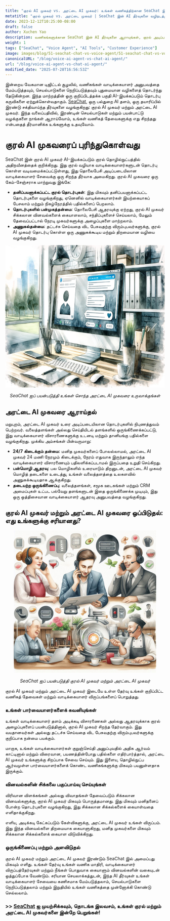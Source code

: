 ```yaml
---
title: "குரல் AI முகவர் vs. அரட்டை AI முகவர்: உங்கள் வணிகத்திற்கான SeaChat இன் AI தீர்வுகளை வழிநடத்துதல்"
metatitle: "குரல் முகவர் vs. அரட்டை முகவர் | SeaChat இன் AI தீர்வுகளை வழிநடத்துங்கள்"
date: 2023-12-12T10:25:00-08:00
draft: false
author: Xuchen Yao
description: வணிகங்களுக்கான SeaChat இன் AI தீர்வுகளை ஆராயுங்கள், குரல் அடிப்படையிலான வாடிக்கையாளர் சேவைக்கான குரல் AI முகவர் மற்றும் உரை அடிப்படையிலான தொடர்புகளுக்கான அரட்டை AI முகவர், ஒவ்வொன்றும் தனித்துவமான அம்சங்கள் மற்றும் பயன்பாட்டு வழக்குகளுடன்.
weight: 1
tags: ["SeaChat", "Voice Agent", "AI Tools", "Customer Experience"]
image: images/blog/51-seachat-chat-vs-voice-agent/51-seachat-chat-vs-voice-agent.png
canonicalURL: "/blog/voice-ai-agent-vs-chat-ai-agent/"
url: "/blog/voice-ai-agent-vs-chat-ai-agent/"
modified_date: "2025-07-28T16:56:53Z"
---
```


இன்றைய வேகமான டிஜிட்டல் சூழலில், வணிகங்கள் வாடிக்கையாளர் அனுபவத்தை மேம்படுத்தவும், செயல்பாடுகளை நெறிப்படுத்தவும் புதுமையான வழிகளைத் தொடர்ந்து தேடுகின்றன. இந்த மாற்றத்தின் ஒரு குறிப்பிடத்தக்க பகுதி AI-இயக்கப்படும் தொடர்பு கருவிகளை ஏற்றுக்கொள்வதாகும். [SeaChat](https://chat.seasalt.ai/?utm_source=blog), ஒரு பல்துறை AI தளம், ஒரு தயாரிப்பில் இரண்டு சக்திவாய்ந்த தீர்வுகளை வழங்குகிறது: குரல் AI முகவர் மற்றும் அரட்டை AI முகவர். இந்த வலைப்பதிவில், இரண்டின் செயல்பாடுகள் மற்றும் பயன்பாட்டு வழக்குகளை நாங்கள் ஆராய்வோம், உங்கள் வணிகத் தேவைகளுக்கு எது சிறந்தது என்பதைத் தீர்மானிக்க உங்களுக்கு உதவுவோம்.

# குரல் AI முகவரைப் புரிந்துகொள்வது

SeaChat இன் குரல் AI முகவர் AI-இயக்கப்படும் குரல் தொழில்நுட்பத்தில் அதிநவீனத்தைக் குறிக்கிறது. இது குரல் வழியாக வாடிக்கையாளர்களுடன் தொடர்பு கொள்ள வடிவமைக்கப்பட்டுள்ளது, இது தொலைபேசி அடிப்படையிலான வாடிக்கையாளர் சேவைக்கு ஒரு சிறந்த தீர்வாக அமைகிறது. குரல் AI முகவரை ஒரு கேம்-சேஞ்சராக மாற்றுவது இங்கே:

- **தனிப்பயனாக்கப்பட்ட குரல் தொடர்புகள்**: இது மிகவும் தனிப்பயனாக்கப்பட்ட தொடர்புகளை வழங்குகிறது, ஏனெனில் வாடிக்கையாளர்கள் இயற்கையாகப் பேசலாம் மற்றும் நிகழ்நேரத்தில் பதில்களைப் பெறலாம்.
- **தொடர்புகளில் பன்முகத்தன்மை**: தொலைபேசி ஆதரவுக்கு ஏற்றது, குரல் AI முகவர் சிக்கலான வினவல்களைக் கையாளலாம், சந்திப்புகளைச் செய்யலாம், மேலும் தேவைப்பட்டால் நேரடி முகவர்களுக்கு அழைப்புகளை மாற்றலாம்.
- **அணுகல்தன்மை**: தட்டச்சு செய்வதை விட பேசுவதற்கு விரும்புபவர்களுக்கு, குரல் AI முகவர் தொடர்பு கொள்ள ஒரு அணுகக்கூடிய மற்றும் திறமையான வழியை வழங்குகிறது.

<center>
<img height="450px" src="/images/blog/50x-all-seachat-agents/build-your-own-chat-ai-agent.jpeg" alt="SeaChat ஐப் பயன்படுத்தி உங்கள் சொந்த அரட்டை AI முகவரை உருவாக்குங்கள்"/>

*SeaChat ஐப் பயன்படுத்தி உங்கள் சொந்த அரட்டை AI முகவரை உருவாக்குங்கள்*
</center>


## அரட்டை AI முகவரை ஆராய்தல்

மறுபுறம், அரட்டை AI முகவர் உரை அடிப்படையிலான தொடர்புகளில் நிபுணத்துவம் பெற்றவர். வலைத்தளங்கள் அல்லது செய்தியிடல் தளங்களில் ஒருங்கிணைக்கப்பட்டு, இது வாடிக்கையாளர் விசாரணைகளுக்கு உடனடி மற்றும் தானியங்கு பதில்களை வழங்குகிறது. முக்கிய அம்சங்கள் பின்வருமாறு:

- **24/7 கிடைக்கும் தன்மை**: மனித முகவர்களைப் போலல்லாமல், அரட்டை AI முகவர் 24 மணி நேரமும் கிடைக்கும், நேரம் எதுவாக இருந்தாலும் எந்த வாடிக்கையாளர் விசாரணையும் பதிலளிக்கப்படாமல் இருப்பதை உறுதி செய்கிறது.
- **பன்மொழி ஆதரவு**: பல மொழிகளில் உரையாடும் திறனுடன், அரட்டை AI முகவர் மொழித் தடைகளை உடைத்து, உங்கள் வலைத்தளத்தை உலகளவில் அணுகக்கூடியதாக ஆக்குகிறது.
- **தடையற்ற ஒருங்கிணைப்பு**: வலைத்தளங்கள், சமூக ஊடகங்கள் மற்றும் CRM அமைப்புகள் உட்பட பல்வேறு தளங்களுடன் இதை ஒருங்கிணைக்க முடியும், இது ஒரு ஒத்திசைவான வாடிக்கையாளர் ஆதரவு அனுபவத்தை வழங்குகிறது.

## குரல் AI முகவர் மற்றும் அரட்டை AI முகவரை ஒப்பிடுதல்: எது உங்களுக்கு சரியானது?

<center>
<img height="450px" src="/images/blog/50x-all-seachat-agents/call-or-text-agents.jpeg" alt="SeaChat ஐப் பயன்படுத்தி குரல் AI முகவர் மற்றும் அரட்டை AI முகவர்"/>

*SeaChat ஐப் பயன்படுத்தி குரல் AI முகவர் மற்றும் அரட்டை AI முகவர்*
</center>

குரல் AI முகவர் மற்றும் அரட்டை AI முகவர் இடையே உள்ள தேர்வு உங்கள் குறிப்பிட்ட வணிகத் தேவைகள் மற்றும் வாடிக்கையாளர் விருப்பங்களைப் பொறுத்தது.

### உங்கள் பார்வையாளர்களைக் கவனியுங்கள்

உங்கள் வாடிக்கையாளர் தளம் அடிக்கடி விசாரணைகள் அல்லது ஆதரவுக்காக குரல் அழைப்புகளைப் பயன்படுத்தினால், குரல் AI முகவர் சிறந்த தேர்வாகும். இது வயதானவர்கள் அல்லது தட்டச்சு செய்வதை விட பேசுவதற்கு விரும்புபவர்களுக்கு குறிப்பாக நன்மை பயக்கும்.

மாறாக, உங்கள் வாடிக்கையாளர்கள் குறுஞ்செய்தி அனுப்புவதில் அதிக ஆர்வம் காட்டினால் மற்றும் விரைவான, பயணத்தின்போது பதில்களை எதிர்பார்த்தால், அரட்டை AI முகவர் உங்களுக்கு சிறப்பாக சேவை செய்யும். இது இளைய, தொழில்நுட்ப ஆர்வமுள்ள பார்வையாளர்களைக் கொண்ட வணிகங்களுக்கு மிகவும் பயனுள்ளதாக இருக்கும்.

### வினவல்களின் சிக்கலை பகுப்பாய்வு செய்யுங்கள்

விரிவான விளக்கங்கள் அல்லது விவாதங்கள் தேவைப்படும் சிக்கலான வினவல்களுக்கு, குரல் AI முகவர் மிகவும் பொருத்தமானது. இது மிகவும் மனிதனைப் போன்ற தொடர்புகளை வழங்குகிறது, இது சிக்கலான சிக்கல்களைக் கையாள்வதை எளிதாக்குகிறது.

எளிய, அடிக்கடி கேட்கப்படும் கேள்விகளுக்கு, அரட்டை AI முகவர் உங்கள் விருப்பம். இது இந்த வினவல்களை திறமையாக கையாளுகிறது, மனித முகவர்களை மிகவும் சிக்கலான சிக்கல்களைக் கையாள விடுவிக்கிறது.

### ஒருங்கிணைப்பு மற்றும் அளவிடுதல்

குரல் AI முகவர் மற்றும் அரட்டை AI முகவர் இரண்டும் SeaChat இல் அமைப்பது மிகவும் எளிது. உங்கள் தேர்வு உங்கள் வணிக மாதிரி, வாடிக்கையாளர் விருப்பத்தேர்வுகள் மற்றும் நீங்கள் பொதுவாக கையாளும் வினவல்களின் வகையுடன் ஒத்துப்போக வேண்டும். சரியான செயலாக்கத்துடன், இந்த AI தீர்வுகள் உங்கள் வாடிக்கையாளர் சேவையை கணிசமாக மேம்படுத்தலாம், செயல்பாடுகளை நெறிப்படுத்தலாம் மற்றும் இறுதியில் உங்கள் வணிகத்தை முன்னோக்கி கொண்டு செல்லலாம்.


### >> [SeaChat](https://chat.seasalt.ai/?utm_source=blog) ஐ முயற்சிக்கவும், தொடங்க இலவசம், உங்கள் குரல் மற்றும் அரட்டை AI முகவர்களை இன்றே பெறுங்கள்!
